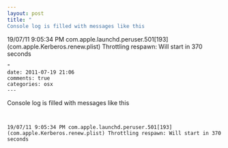 ```yaml
---
layout: post
title: "
Console log is filled with messages like this

```


19/07/11 9:05:34 PM	com.apple.launchd.peruser.501[193]	(com.apple.Kerberos.renew.plist) Throttling respawn: Will start in 370 seconds


```
"
date: 2011-07-19 21:06
comments: true
categories: osx
---
```


Console log is filled with messages like this

```


19/07/11 9:05:34 PM	com.apple.launchd.peruser.501[193]	(com.apple.Kerberos.renew.plist) Throttling respawn: Will start in 370 seconds


```

